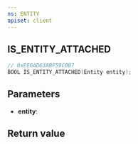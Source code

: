 ```yaml
---
ns: ENTITY
apiset: client
---
```

## IS_ENTITY_ATTACHED

```c
// 0xEE6AD63ABF59C0B7
BOOL IS_ENTITY_ATTACHED(Entity entity);
```


## Parameters
* **entity**:

## Return value